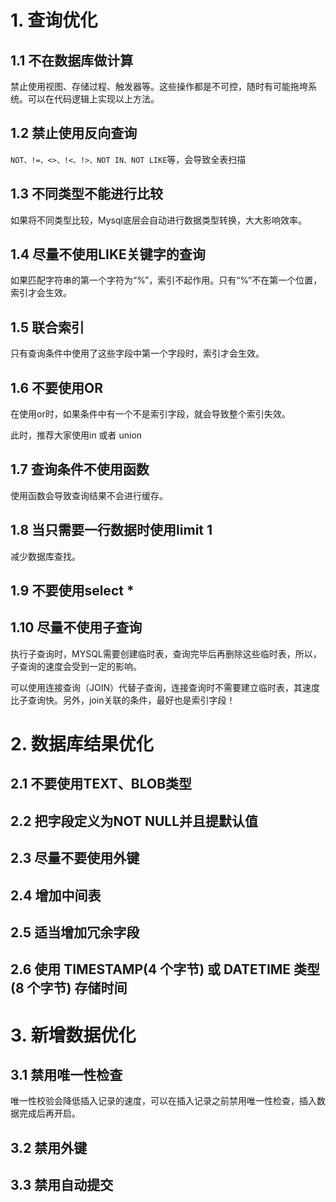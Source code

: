 # 1. 查询优化

## 1.1 不在数据库做计算

禁止使用视图、存储过程、触发器等。这些操作都是不可控，随时有可能拖垮系统。可以在代码逻辑上实现以上方法。

## 1.2 禁止使用反向查询

`NOT、!=、<>、!<、!>、NOT IN、NOT LIKE`等，会导致全表扫描

## 1.3 不同类型不能进行比较

如果将不同类型比较，Mysql底层会自动进行数据类型转换，大大影响效率。

## 1.4 尽量不使用LIKE关键字的查询

如果匹配字符串的第一个字符为“%”，索引不起作用。只有“%”不在第一个位置，索引才会生效。

## 1.5 联合索引

只有查询条件中使用了这些字段中第一个字段时，索引才会生效。

## 1.6 不要使用OR

在使用or时，如果条件中有一个不是索引字段，就会导致整个索引失效。

此时，推荐大家使用in 或者 union

## 1.7 查询条件不使用函数

使用函数会导致查询结果不会进行缓存。

## 1.8 当只需要一行数据时使用limit 1

减少数据库查找。

## 1.9 不要使用select *

## 1.10 尽量不使用子查询

执行子查询时，MYSQL需要创建临时表，查询完毕后再删除这些临时表，所以，子查询的速度会受到一定的影响。

可以使用连接查询（JOIN）代替子查询，连接查询时不需要建立临时表，其速度比子查询快。另外，join关联的条件，最好也是索引字段！

# 2. 数据库结果优化

## 2.1 不要使用TEXT、BLOB类型

## 2.2 把字段定义为NOT NULL并且提默认值

## 2.3 尽量不要使用外键

## 2.4 增加中间表

## 2.5 适当增加冗余字段

## 2.6 使用 TIMESTAMP(4 个字节) 或 DATETIME 类型 (8 个字节) 存储时间

# 3. 新增数据优化

## 3.1 禁用唯一性检查

唯一性校验会降低插入记录的速度，可以在插入记录之前禁用唯一性检查，插入数据完成后再开启。

## 3.2 禁用外键

## 3.3 禁用自动提交
